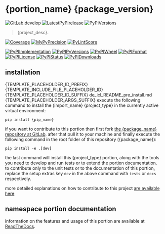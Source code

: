 <!-- THIS FILE IS EXCLUSIVELY MAINTAINED by the project aedev_tpl_namespace_root V0.3.5 -->
# {portion_name} {package_version}

[![GitLab develop](https://img.shields.io/gitlab/pipeline/{repo_group}/{package_name}/develop?logo=python)](
    {repo_url})
[![LatestPyPIrelease](
    https://img.shields.io/gitlab/pipeline/{repo_group}/{package_name}/release{pypi_versions[-1]}?logo=python)](
    {repo_url}/-/tree/release{pypi_versions[-1]})
[![PyPIVersions](https://img.shields.io/pypi/v/{package_name})](
    {pypi_url}/#history)

>{project_desc}.

[![Coverage]({repo_pages}/{package_name}/coverage.svg)](
    {repo_pages}/{package_name}/coverage/index.html)
[![MyPyPrecision]({repo_pages}/{package_name}/mypy.svg)](
    {repo_pages}/{package_name}/lineprecision.txt)
[![PyLintScore]({repo_pages}/{package_name}/pylint.svg)](
    {repo_pages}/{package_name}/pylint.log)

[![PyPIImplementation](https://img.shields.io/pypi/implementation/{package_name})](
    {repo_url}/)
[![PyPIPyVersions](https://img.shields.io/pypi/pyversions/{package_name})](
    {repo_url}/)
[![PyPIWheel](https://img.shields.io/pypi/wheel/{package_name})](
    {repo_url}/)
[![PyPIFormat](https://img.shields.io/pypi/format/{package_name})](
    {pypi_url}/)
[![PyPILicense](https://img.shields.io/pypi/l/{package_name})](
    {repo_url}/-/blob/develop/LICENSE.md)
[![PyPIStatus](https://img.shields.io/pypi/status/{package_name})](
    https://libraries.io/pypi/{pip_name})
[![PyPIDownloads](https://img.shields.io/pypi/dm/{package_name})](
    {pypi_url}/#files)


## installation

{TEMPLATE_PLACEHOLDER_ID_PREFIX}{TEMPLATE_INCLUDE_FILE_PLACEHOLDER_ID}{TEMPLATE_PLACEHOLDER_ID_SUFFIX}
    de_icl_README_pre_install.md
{TEMPLATE_PLACEHOLDER_ARGS_SUFFIX}
execute the following command to install the
{import_name} {project_type}
in the currently active virtual environment:
 
```shell script
pip install {pip_name}
```

if you want to contribute to this portion then first fork
[the {package_name} repository at GitLab](
{repo_url} "{import_name} code repository").
after that pull it to your machine and finally execute the
following command in the root folder of this repository
({package_name}):

```shell script
pip install -e .[dev]
```

the last command will install this {project_type} portion, along with the tools you need
to develop and run tests or to extend the portion documentation. to contribute only to the unit tests or to the
documentation of this portion, replace the setup extras key `dev` in the above command with `tests` or `docs`
respectively.

more detailed explanations on how to contribute to this project
[are available here](
{repo_url}/-/blob/develop/CONTRIBUTING.rst)


## namespace portion documentation

information on the features and usage of this portion are available at
[ReadTheDocs](
https://{namespace_name}.readthedocs.io/en/latest/_autosummary/{import_name}.html#module-{import_name}
"{package_name} documentation").
